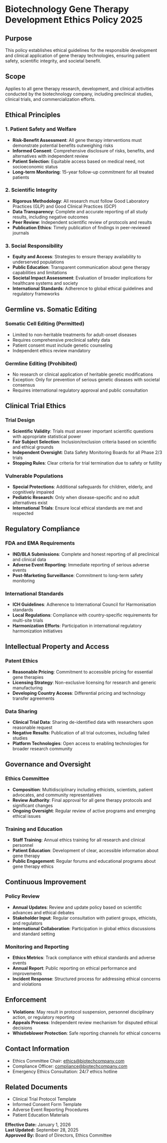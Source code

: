 # Biotechnology Gene Therapy Development Ethics Policy 2025

## Purpose
This policy establishes ethical guidelines for the responsible development and clinical application of gene therapy technologies, ensuring patient safety, scientific integrity, and societal benefit.

## Scope
Applies to all gene therapy research, development, and clinical activities conducted by the biotechnology company, including preclinical studies, clinical trials, and commercialization efforts.

## Ethical Principles

### 1. Patient Safety and Welfare
- **Risk-Benefit Assessment**: All gene therapy interventions must demonstrate potential benefits outweighing risks
- **Informed Consent**: Comprehensive disclosure of risks, benefits, and alternatives with independent review
- **Patient Selection**: Equitable access based on medical need, not socioeconomic status
- **Long-term Monitoring**: 15-year follow-up commitment for all treated patients

### 2. Scientific Integrity
- **Rigorous Methodology**: All research must follow Good Laboratory Practices (GLP) and Good Clinical Practices (GCP)
- **Data Transparency**: Complete and accurate reporting of all study results, including negative outcomes
- **Peer Review**: Independent scientific review of protocols and results
- **Publication Ethics**: Timely publication of findings in peer-reviewed journals

### 3. Social Responsibility
- **Equity and Access**: Strategies to ensure therapy availability to underserved populations
- **Public Education**: Transparent communication about gene therapy capabilities and limitations
- **Societal Impact Assessment**: Evaluation of broader implications for healthcare systems and society
- **International Standards**: Adherence to global ethical guidelines and regulatory frameworks

## Germline vs. Somatic Editing

### Somatic Cell Editing (Permitted)
- Limited to non-heritable treatments for adult-onset diseases
- Requires comprehensive preclinical safety data
- Patient consent must include genetic counseling
- Independent ethics review mandatory

### Germline Editing (Prohibited)
- No research or clinical application of heritable genetic modifications
- Exception: Only for prevention of serious genetic diseases with societal consensus
- Requires international regulatory approval and public consultation

## Clinical Trial Ethics

### Trial Design
- **Scientific Validity**: Trials must answer important scientific questions with appropriate statistical power
- **Fair Subject Selection**: Inclusion/exclusion criteria based on scientific and ethical grounds
- **Independent Oversight**: Data Safety Monitoring Boards for all Phase 2/3 trials
- **Stopping Rules**: Clear criteria for trial termination due to safety or futility

### Vulnerable Populations
- **Special Protections**: Additional safeguards for children, elderly, and cognitively impaired
- **Pediatric Research**: Only when disease-specific and no adult alternatives exist
- **International Trials**: Ensure local ethical standards are met and respected

## Regulatory Compliance

### FDA and EMA Requirements
- **IND/BLA Submissions**: Complete and honest reporting of all preclinical and clinical data
- **Adverse Event Reporting**: Immediate reporting of serious adverse events
- **Post-Marketing Surveillance**: Commitment to long-term safety monitoring

### International Standards
- **ICH Guidelines**: Adherence to International Council for Harmonisation standards
- **Local Regulations**: Compliance with country-specific requirements for multi-site trials
- **Harmonization Efforts**: Participation in international regulatory harmonization initiatives

## Intellectual Property and Access

### Patent Ethics
- **Reasonable Pricing**: Commitment to accessible pricing for essential gene therapies
- **Licensing Strategy**: Non-exclusive licensing for research and generic manufacturing
- **Developing Country Access**: Differential pricing and technology transfer agreements

### Data Sharing
- **Clinical Trial Data**: Sharing de-identified data with researchers upon reasonable request
- **Negative Results**: Publication of all trial outcomes, including failed studies
- **Platform Technologies**: Open access to enabling technologies for broader research community

## Governance and Oversight

### Ethics Committee
- **Composition**: Multidisciplinary including ethicists, scientists, patient advocates, and community representatives
- **Review Authority**: Final approval for all gene therapy protocols and significant changes
- **Ongoing Oversight**: Regular review of active programs and emerging ethical issues

### Training and Education
- **Staff Training**: Annual ethics training for all research and clinical personnel
- **Patient Education**: Development of clear, accessible information about gene therapy
- **Public Engagement**: Regular forums and educational programs about gene therapy ethics

## Continuous Improvement

### Policy Review
- **Annual Updates**: Review and update policy based on scientific advances and ethical debates
- **Stakeholder Input**: Regular consultation with patient groups, ethicists, and regulators
- **International Collaboration**: Participation in global ethics discussions and standard setting

### Monitoring and Reporting
- **Ethics Metrics**: Track compliance with ethical standards and adverse events
- **Annual Report**: Public reporting on ethical performance and improvements
- **Incident Response**: Structured process for addressing ethical concerns and violations

## Enforcement
- **Violations**: May result in protocol suspension, personnel disciplinary action, or regulatory reporting
- **Appeals Process**: Independent review mechanism for disputed ethical decisions
- **Whistleblower Protection**: Safe reporting channels for ethical concerns

## Contact Information
- Ethics Committee Chair: ethics@biotechcompany.com
- Compliance Officer: compliance@biotechcompany.com
- Emergency Ethics Consultation: 24/7 ethics hotline

## Related Documents
- Clinical Trial Protocol Template
- Informed Consent Form Template
- Adverse Event Reporting Procedures
- Patient Education Materials

**Effective Date:** January 1, 2026  
**Last Updated:** September 28, 2025  
**Approved By:** Board of Directors, Ethics Committee